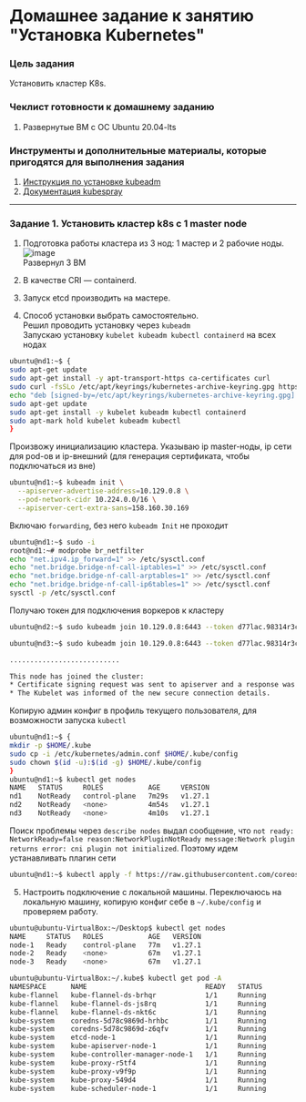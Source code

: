 # Домашнее задание к занятию "Установка Kubernetes"

### Цель задания

Установить кластер K8s.

### Чеклист готовности к домашнему заданию

1. Развернутые ВМ с ОС Ubuntu 20.04-lts


### Инструменты и дополнительные материалы, которые пригодятся для выполнения задания

1. [Инструкция по установке kubeadm](https://kubernetes.io/docs/setup/production-environment/tools/kubeadm/create-cluster-kubeadm/)
2. [Документация kubespray](https://kubespray.io/)

-----

### Задание 1. Установить кластер k8s с 1 master node

1. Подготовка работы кластера из 3 нод: 1 мастер и 2 рабочие ноды.
![image](https://user-images.githubusercontent.com/99823951/235982707-9750fb19-d49a-4509-847e-e20dac486b70.png)  
Развернул 3 ВМ

2. В качестве CRI — containerd.  
3. Запуск etcd производить на мастере.  
4. Способ установки выбрать самостоятельно.  
Решил проводить установку через `kubeadm`  
Запускаю установку `kubelet kubeadm kubectl containerd` на всех нодах
```bash
ubuntu@nd1:~$ {
sudo apt-get update
sudo apt-get install -y apt-transport-https ca-certificates curl
sudo curl -fsSLo /etc/apt/keyrings/kubernetes-archive-keyring.gpg https://packages.cloud.google.com/apt/doc/apt-key.gpg
echo "deb [signed-by=/etc/apt/keyrings/kubernetes-archive-keyring.gpg] https://apt.kubernetes.io/ kubernetes-xenial main" | sudo tee /etc/apt/sources.list.d/kubernetes.list
sudo apt-get update
sudo apt-get install -y kubelet kubeadm kubectl containerd
sudo apt-mark hold kubelet kubeadm kubectl
}
```
Произвожу инициализацию кластера. Указываю ip master-ноды, ip сети для pod-ов и ip-внешний (для генерация сертификата, чтобы подключаться из вне)  
```bash
ubuntu@nd1:~$ kubeadm init \
  --apiserver-advertise-address=10.129.0.8 \
  --pod-network-cidr 10.224.0.0/16 \
  --apiserver-cert-extra-sans=158.160.30.169 
```
Включаю `forwarding`, без него `kubeadm Init` не проходит
```bash
ubuntu@nd1:~$ sudo -i
root@nd1:~# modprobe br_netfilter
echo "net.ipv4.ip_forward=1" >> /etc/sysctl.conf
echo "net.bridge.bridge-nf-call-iptables=1" >> /etc/sysctl.conf
echo "net.bridge.bridge-nf-call-arptables=1" >> /etc/sysctl.conf
echo "net.bridge.bridge-nf-call-ip6tables=1" >> /etc/sysctl.conf
sysctl -p /etc/sysctl.conf
```
Получаю токен для подключения воркеров к кластеру  
```bash
ubuntu@nd2:~$ sudo kubeadm join 10.129.0.8:6443 --token d77lac.98314r3c7ucdulpe         --discovery-token-ca-cert-hash sha256:a1a5e534e879ea80ec86c4b46d04506d4c3b090e5296bee9475571eba0ae76f1 
```
```bash
ubuntu@nd3:~$ sudo kubeadm join 10.129.0.8:6443 --token d77lac.98314r3c7ucdulpe         --discovery-token-ca-cert-hash sha256:a1a5e534e879ea80ec86c4b46d04506d4c3b090e5296bee9475571eba0ae76f1 

...........................

This node has joined the cluster:
* Certificate signing request was sent to apiserver and a response was received.
* The Kubelet was informed of the new secure connection details.

```
Копирую админ конфиг в профиль текущего пользователя, для возможности запуска `kubectl`  
```bash
ubuntu@nd1:~$ {
mkdir -p $HOME/.kube
sudo cp -i /etc/kubernetes/admin.conf $HOME/.kube/config
sudo chown $(id -u):$(id -g) $HOME/.kube/config
}
ubuntu@nd1:~$ kubectl get nodes
NAME   STATUS     ROLES           AGE     VERSION
nd1    NotReady   control-plane   7m29s   v1.27.1
nd2    NotReady   <none>          4m54s   v1.27.1
nd3    NotReady   <none>          4m10s   v1.27.1
```
Поиск проблемы через `describe nodes` выдал сообщение, что `not ready: NetworkReady=false reason:NetworkPluginNotReady message:Network plugin returns error: cni plugin not initialized`. Поэтому идем устанавливать плагин сети  
```bash
ubuntu@nd1:~$ kubectl apply -f https://raw.githubusercontent.com/coreos/flannel/master/Documentation/kube-flannel.yml
```

5. Настроить подключение с локальной машины.
Переключаюсь на локальную машину, копирую конфиг себе в `~/.kube/config` и проверяем работу.
```bash
ubuntu@ubuntu-VirtualBox:~/Desktop$ kubectl get nodes
NAME     STATUS   ROLES           AGE   VERSION
node-1   Ready    control-plane   77m   v1.27.1
node-2   Ready    <none>          67m   v1.27.1
node-3   Ready    <none>          67m   v1.27.1

ubuntu@ubuntu-VirtualBox:~/.kube$ kubectl get pod -A
NAMESPACE      NAME                             READY   STATUS              RESTARTS        AGE
kube-flannel   kube-flannel-ds-brhqr            1/1     Running             0               67m
kube-flannel   kube-flannel-ds-js8rq            1/1     Running             0               67m
kube-flannel   kube-flannel-ds-nkt6c            1/1     Running             0               67m
kube-system    coredns-5d78c9869d-hrhbc         1/1     Running             0               76m
kube-system    coredns-5d78c9869d-z6qfv         1/1     Running             0               76m
kube-system    etcd-node-1                      1/1     Running             0               74m
kube-system    kube-apiserver-node-1            1/1     Running             0               77m
kube-system    kube-controller-manager-node-1   1/1     Running             0               75m
kube-system    kube-proxy-r5tf4                 1/1     Running             0               76m
kube-system    kube-proxy-v9f9p                 1/1     Running             0               67m
kube-system    kube-proxy-549d4                 1/1     Running             0               75m
kube-system    kube-scheduler-node-1            1/1     Running             0               75m

```

